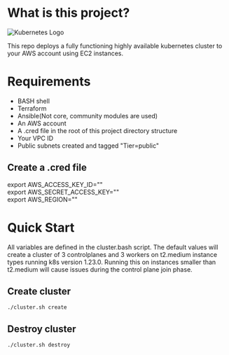 # What is this project?
![Kubernetes Logo](https://kubernetes.io/images/kubernetes-horizontal-color.png)

This repo deploys a fully functioning highly available kubernetes cluster to your AWS account using EC2 instances. 

# Requirements
- BASH shell
- Terraform
- Ansible(Not core, community modules are used)
- An AWS account
- A .cred file in the root of this project directory structure
- Your VPC ID
- Public subnets created and tagged "Tier=public"

## Create a .cred file
export AWS_ACCESS_KEY_ID="<YOUR KEY ID HERE>"<br/>
export AWS_SECRET_ACCESS_KEY="<YOUR SECRET KEY HERE>"<br/>
export AWS_REGION="<YOUR AWS REGION HERE>"<br/>

# Quick Start
All variables are defined in the cluster.bash script. The default values will create a cluster of 3 controlplanes and 3 workers on t2.medium instance types running k8s version 1.23.0. Running this on instances smaller than t2.medium will cause issues during the control plane join phase.

## Create cluster
`./cluster.sh create`

## Destroy cluster
`./cluster.sh destroy`
